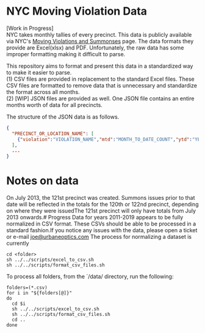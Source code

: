 # NYC Moving Violation Data
[Work in Progress]  
NYC takes monthly tallies of every precinct. This data is publicly available via NYC's [Moving Violations and Summonses](https://www1.nyc.gov/site/nypd/stats/traffic-data/traffic-data-moving.page) page. The data formats they provide are Excel(xlsx) and PDF. Unfortunately, the raw data has some improper formatting making it difficult to parse. 

This repository aims to format and present this data in a standardized way to make it easier to parse.  
(1) CSV files are provided in replacement to the standard Excel files. These CSV files are formatted to remove data that is unnecessary and standardize the format across all months.  
(2) [WIP] JSON files are provided as well. One JSON file contains an entire months worth of data for all precincts. 

The structure of the JSON data is as follows.  
```json
{
  "PRECINCT_OR_LOCATION_NAME": [
    {"violation":"VIOLATION_NAME","mtd":"MONTH_TO_DATE_COUNT","ytd":"YEAR_TO_DATE_COUNT"},
  ],
  ...
}
```

# Notes on data
On July 2013, the 121st precinct was created. Summons issues prior to that date will be
reflected in the totals for the 120th or 122nd precinct, depending on where they were issuedThe 121st precinct will only have totals from July 2013 onwards.# Progress
Data for years 2011-2019 appears to be fully normalized in CSV format. These CSVs should be able to be processed in a standard fashion.If you notice any issues with the data, please open a ticket or e-mail joe@urbaneoptics.com
The process for normalizing a dataset is currently
```
cd <folder>
sh ../../scripts/excel_to_csv.sh 
sh ../../scripts/format_csv_files.sh
```

To process all folders, from the `/data/ directory, run the following:
```
folders=(*.csv)
for i in "${folders[@]}"
do
  cd $i
  sh ../../scripts/excel_to_csv.sh 
  sh ../../scripts/format_csv_files.sh
  cd ..
done
```
